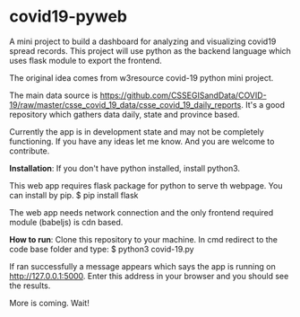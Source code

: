 # covid19-pyweb
A mini project to build a dashboard for analyzing and visualizing covid19 spread records.
This project will use python as the backend language which uses flask module to export the frontend.

The original idea comes from w3resource covid-19 python mini project.

The main data source is https://github.com/CSSEGISandData/COVID-19/raw/master/csse_covid_19_data/csse_covid_19_daily_reports. It's a good repository which gathers data daily, state and province based.

Currently the app is in development state and may not be completely functioning. If you have any ideas let me know. And you are welcome to contribute.

<b>Installation</b>:
If you don't have python installed, install python3.

This web app requires flask package for python to serve th webpage. You can install by pip.
$ pip install flask

The web app needs network connection and the only frontend required module (babeljs) is cdn based. 

<b>How to run</b>:
Clone this repository to your machine. In cmd redirect to the code base folder and type:
$ python3 covid-19.py

If ran successfully a message appears which says the app is running on http://127.0.0.1:5000. Enter this address in your browser and you should see the results. 

<p>More is coming. Wait!</p>
